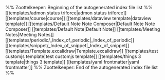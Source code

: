 %% Zoottelkeeper: Beginning of the autogenerated index file list  %%
 [[templates/admon status triforce|admon status triforce]]
 [[templates/course|course]]
 [[templates/dataview template|dataview template]]
 [[templates/Default Note Note Composer|Default Note Note Composer]]
 [[templates/Default Note|Default Note]]
 [[templates/Meeting Notes|Meeting Notes]]
 [[templates/periodic/_Index_of_periodic|_Index_of_periodic]]
 [[templates/snippet/_Index_of_snippet|_Index_of_snippet]]
 [[templates/Template.excalidraw|Template.excalidraw]]
 [[templates/test customjs template|test customjs template]]
 [[templates/things 3 template|things 3 template]]
 [[templates/yaml frontmatter|yaml frontmatter]]
%% Zoottelkeeper: End of the autogenerated index file list  %%
